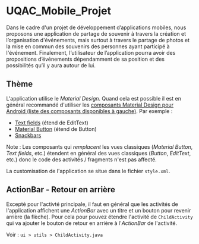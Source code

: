 # UQAC_Mobile_Projet

Dans le cadre d'un projet de développement d’applications mobiles, nous proposons une application de partage de souvenir à travers la création et l’organisation d'événements, mais surtout à travers le partage de photos et la mise en commun des souvenirs des personnes ayant participé à l'événement. Finalement, l’utilisateur de l’application pourra avoir des propositions d’événements dépendamment de sa position et des possibilités qu’il y aura autour de lui. 

## Thème
L'application utilise le *Material Design*. Quand cela est possible il est en général recommandé d'utiliser les [composants Material Design pour Android (liste des composants disponibles à gauche)](https://material.io/develop/android/). Par exemple :
- [Text fields](https://material.io/develop/android/components/text-input-layout/) (étend de EditText)
- [Material Button](https://material.io/develop/android/components/material-button/) (étend de Button)
- [Snackbars](https://material.io/develop/android/components/snackbar/)

Note : Les composants qui *remplacent* les vues classiques (*Material Button*, *Text fields*, etc.) étendent en général des vues classiques (*Button*, *EditText*, etc.) donc le code des activités / fragments n'est pas affecté.

La customisation de l'application se situe dans le fichier `style.xml`.


## ActionBar - Retour en arrière
Excepté pour l'activté principale, il faut en général que les activités de l'application affichent une *ActionBar* avec un titre et un bouton pour revenir arrière (la flèche). Pour cela pour pouvez étendre l'activité de `ChildActivity` qui va ajouter le bouton de retour en arrière à l'*ActionBar* de l'activité. 

Voir : `ui > utils > ChildActivity.java`
